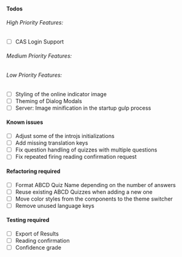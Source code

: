 #### Todos
###### High Priority Features:
- [ ] CAS Login Support

###### Medium Priority Features:

###### Low Priority Features:
- [ ] Styling of the online indicator image
- [ ] Theming of Dialog Modals
- [ ] Server: Image minification in the startup gulp process

#### Known issues
- [ ] Adjust some of the introjs initializations
- [ ] Add missing translation keys
- [ ] Fix question handling of quizzes with multiple questions
- [ ] Fix repeated firing reading confirmation request

#### Refactoring required
- [ ] Format ABCD Quiz Name depending on the number of answers
- [ ] Reuse existing ABCD Quizzes when adding a new one
- [ ] Move color styles from the components to the theme switcher
- [ ] Remove unused language keys

#### Testing required
- [ ] Export of Results
- [ ] Reading confirmation
- [ ] Confidence grade